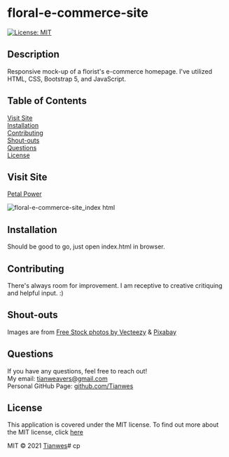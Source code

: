 
# floral-e-commerce-site   
[![License: MIT](https://img.shields.io/badge/License-MIT-green)](https://opensource.org/licenses/MIT)

## Description
Responsive mock-up of a florist's e-commerce homepage. I've utilized HTML, CSS, Bootstrap 5, and JavaScript.

## Table of Contents
[Visit Site](#visitsite)  
[Installation](#installation)    
[Contributing](#contributing)  
[Shout-outs](#shout-outs)  
[Questions](#questions)  
[License](#license) 

## Visit Site  
[Petal Power](https://tianwes.github.io/floral-e-commerce-site/)

![floral-e-commerce-site_index html](https://user-images.githubusercontent.com/72744783/134690031-0fb5ba5e-c535-4165-9aa9-df982265ef17.png)

## Installation
Should be good to go, just open index.html in browser.

## Contributing
There's always room for improvement. I am receptive to creative critiquing and helpful input. :)

## Shout-outs
Images are from [Free Stock photos by Vecteezy](https://www.vecteezy.com/free-photos) & [Pixabay](https://pixabay.com/)

## Questions
If you have any questions, feel free to reach out!  
My email: [tianweavers@gmail.com](mailto:tianweavers@gmail.com)  
Personal GitHub Page: [github.com/Tianwes](https://github.com/Tianwes)

## License
This application is covered under the MIT license.
To find out more about the MIT license, click [here](https://opensource.org/licenses/MIT)

MIT © 2021 [Tianwes](https://github.com/Tianwes)#   c p  
 